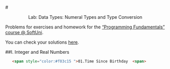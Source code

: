 #<p align="center"> Lab: Data Types: Numeral Types and Type Conversion <p>

Problems for exercises and homework for the [“Programming Fundamentals” course @ SoftUni](https://softuni.bg/courses/programming-fundamentals).

You can check your solutions [here](https://judge.softuni.bg/Contests/171/Data-Types-and-Variables-Lab).

##I.	Integer and Real Numbers
```html
   <span style="color:#f03c15 ">01.Time Since Birthday  <span>
```
